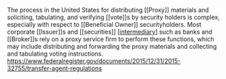The process in the United States for distributing [[Proxy]] materials and soliciting, tabulating, and verifying [[vote]]s by security holders is complex, especially with respect to [[Beneficial Owner]] securityholders. Most corporate [[Issuer]]s and [[securities]] [[intermediary]](ies) such as banks and [[Broker]]s rely on a proxy service firm to perform these functions, which may include distributing and forwarding the proxy materials and collecting and tabulating voting instructions.
https://www.federalregister.gov/documents/2015/12/31/2015-32755/transfer-agent-regulations
